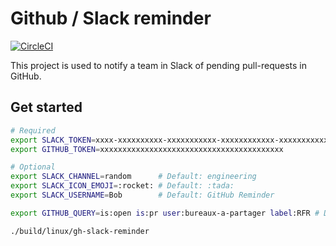 # Github / Slack reminder

[![CircleCI](https://circleci.com/gh/bureaux-a-partager/gh-slack-reminder/tree/master.svg?style=svg&circle-token=86fdb799067b80015475113b1061810f81bfb33e)](https://circleci.com/gh/bureaux-a-partager/gh-slack-reminder/tree/master)

This project is used to notify a team in Slack of pending pull-requests in GitHub.

## Get started

```bash
# Required
export SLACK_TOKEN=xxxx-xxxxxxxxxx-xxxxxxxxxxx-xxxxxxxxxxxx-xxxxxxxxxxxxxxxxxxxxxxxxxxxxxxxxx
export GITHUB_TOKEN=xxxxxxxxxxxxxxxxxxxxxxxxxxxxxxxxxxxxxxxxx

# Optional
export SLACK_CHANNEL=random      # Default: engineering
export SLACK_ICON_EMOJI=:rocket: # Default: :tada:
export SLACK_USERNAME=Bob        # Default: GitHub Reminder

export GITHUB_QUERY=is:open is:pr user:bureaux-a-partager label:RFR # Default: is:open is:pr

./build/linux/gh-slack-reminder
```
